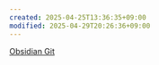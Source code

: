 ```yaml
---
created: 2025-04-25T13:36:35+09:00
modified: 2025-04-29T20:26:36+09:00
---
```


[Obsidian Git](https://github.com/Vinzent03/obsidian-git)
